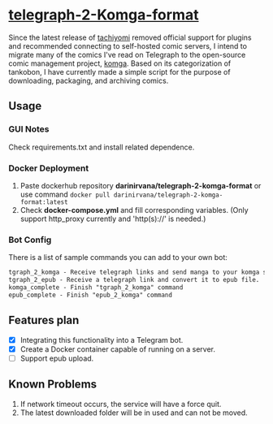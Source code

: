# [telegraph-2-Komga-format](https://github.com/Ziang-Liu/telegraph-2-Komga-format)
Since the latest release of [tachiyomi](https://github.com/tachiyomiorg/tachiyomi) removed official support for plugins and recommended connecting to self-hosted comic servers, I intend to migrate many of the comics I've read on Telegraph to the open-source comic management project, [komga](https://github.com/gotson/komga). Based on its categorization of tankobon, I have currently made a simple script for the purpose of downloading, packaging, and archiving comics.

## Usage

### GUI Notes
Check requirements.txt and install related dependence.

### Docker Deployment
1. Paste dockerhub repository **darinirvana/telegraph-2-komga-format** or use command `docker pull darinirvana/telegraph-2-komga-format:latest`
2. Check **docker-compose.yml** and fill corresponding variables. (Only support http_proxy currently and 'http(s)://' is needed.) 

### Bot Config
There is a list of sample commands you can add to your own bot:
``` txt
tgraph_2_komga - Receive telegraph links and send manga to your komga server.
tgraph_2_epub - Receive a telegraph link and convert it to epub file.
komga_complete - Finish "tgraph_2_komga" command
epub_complete - Finish "epub_2_komga" command
```

## Features plan
- [x] Integrating this functionality into a Telegram bot.
- [x] Create a Docker container capable of running on a server.
- [ ] Support epub upload.

## Known Problems
1. If network timeout occurs, the service will have a force quit.
2. The latest downloaded folder will be in used and can not be moved.